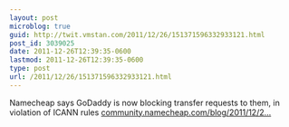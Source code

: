 ```yaml
---
layout: post
microblog: true
guid: http://twit.vmstan.com/2011/12/26/151371596332933121.html
post_id: 3039025
date: 2011-12-26T12:39:35-0600
lastmod: 2011-12-26T12:39:35-0600
type: post
url: /2011/12/26/151371596332933121.html
---
```

Namecheap says GoDaddy is now blocking transfer requests to them, in violation of ICANN rules <a href="http://community.namecheap.com/blog/2011/12/26/godaddy-transfer-update/">community.namecheap.com/blog/2011/12/2…</a>
